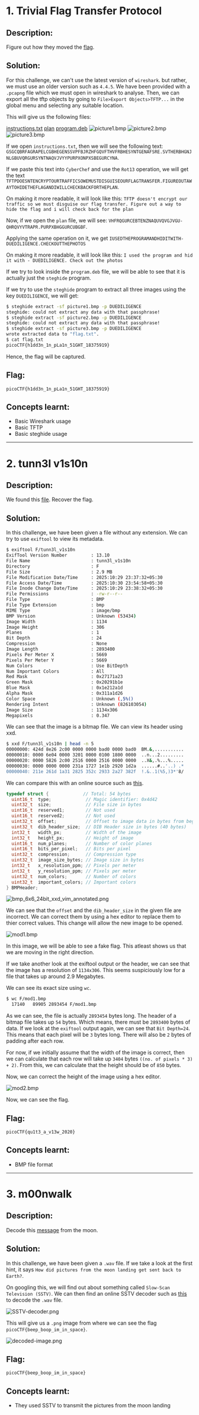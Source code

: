 # 1. Trivial Flag Transfer Protocol

## Description:

Figure out how they moved the [flag](F/tftp.pcapng).

## Solution:

For this challenge, we can't use the latest version of `wireshark`. but rather, we must use an older version such as `4.4.5`. We have been provided with a `.pcapng` file which we must open in wireshark to analyse. Then, we can export all the tftp objects by going to `File>Export Objects>TFTP...` in the global menu and selecting any suitable location.

This will give us the following files:

[instructions.txt](F/TFTP/instructions.txt)
[plan](F/TFTP/plan)
[program.deb](F/TFTP/program.deb)
![picture1.bmp](F/TFTP/picture1.bmp)
![picture2.bmp](F/TFTP/picture2.bmp)
![picture3.bmp](F/TFTP/picture3.bmp)

If we open `instructions.txt`, then we will see the following text: `GSGCQBRFAGRAPELCGBHEGENSSVPFBJRZHFGQVFTHVFRBHESYNTGENAFSRE.SVTHERBHGNJNLGBUVQRGURSYNTNAQVJVYYPURPXONPXSBEGURCYNA`.

If we paste this text into `CyberChef` and use the `Rot13` operation, we will get the text `TFTPDOESNTENCRYPTOURTRAFFICSOWEMUSTDISGUISEOURFLAGTRANSFER.FIGUREOUTAWAYTOHIDETHEFLAGANDIWILLCHECKBACKFORTHEPLAN`.

On making it more readable, it will look like this: `TFTP doesn't encrypt our traffic so we must disguise our flag transfer. Figure out a way to hide the flag and i will check back for the plan`

Now, if we open the `plan` file, we will see: `VHFRQGURCEBTENZNAQUVQVGJVGU-QHRQVYVTRAPR.PURPXBHGGURCUBGBF`.

Applying the same operation on it, we get `IUSEDTHEPROGRAMANDHIDITWITH-DUEDILIGENCE.CHECKOUTTHEPHOTOS`

On making it more readable, it will look like this: `I used the program and hid it with - DUEDILIGENCE. Check out the photos`

If we try to look inside the `program.deb` file, we will be able to see that it is actually just the `steghide` program.

If we try to use the `steghide` program to extract all three images using the key `DUEDILIGENCE`, we will get:

```sh
$ steghide extract -sf picture1.bmp -p DUEDILIGENCE
steghide: could not extract any data with that passphrase!
$ steghide extract -sf picture2.bmp -p DUEDILIGENCE
steghide: could not extract any data with that passphrase!
$ steghide extract -sf picture3.bmp -p DUEDILIGENCE
wrote extracted data to "flag.txt".
$ cat flag.txt 
picoCTF{h1dd3n_1n_pLa1n_51GHT_18375919}
```

Hence, the flag will be captured.

## Flag:

```
picoCTF{h1dd3n_1n_pLa1n_51GHT_18375919}
```

## Concepts learnt:

- Basic Wireshark usage
- Basic TFTP
- Basic steghide usage

***

# 2. tunn3l v1s10n

## Description:

We found this [file](F/tunn3l_v1s10n). Recover the flag.

## Solution:

In this challenge, we have been given a file without any extension. We can try to use `exiftool` to view its metadata.

```sh
$ exiftool F/tunn3l_v1s10n 
ExifTool Version Number         : 13.10
File Name                       : tunn3l_v1s10n
Directory                       : F
File Size                       : 2.9 MB
File Modification Date/Time     : 2025:10:29 23:37:32+05:30
File Access Date/Time           : 2025:10:30 23:54:58+05:30
File Inode Change Date/Time     : 2025:10:29 23:38:32+05:30
File Permissions                : -rw-r--r--
File Type                       : BMP
File Type Extension             : bmp
MIME Type                       : image/bmp
BMP Version                     : Unknown (53434)
Image Width                     : 1134
Image Height                    : 306
Planes                          : 1
Bit Depth                       : 24
Compression                     : None
Image Length                    : 2893400
Pixels Per Meter X              : 5669
Pixels Per Meter Y              : 5669
Num Colors                      : Use BitDepth
Num Important Colors            : All
Red Mask                        : 0x27171a23
Green Mask                      : 0x20291b1e
Blue Mask                       : 0x1e212a1d
Alpha Mask                      : 0x311a1d26
Color Space                     : Unknown (,5%()
Rendering Intent                : Unknown (826103054)
Image Size                      : 1134x306
Megapixels                      : 0.347
```

We can see that the image is a bitmap file. We can view its header using xxd.

```sh
$ xxd F/tunn3l_v1s10n | head -n 5
00000000: 424d 8e26 2c00 0000 0000 bad0 0000 bad0  BM.&,...........
00000010: 0000 6e04 0000 3201 0000 0100 1800 0000  ..n...2.........
00000020: 0000 5826 2c00 2516 0000 2516 0000 0000  ..X&,.%...%.....
00000030: 0000 0000 0000 231a 1727 1e1b 2920 1d2a  ......#..'..) .*
00000040: 211e 261d 1a31 2825 352c 2933 2a27 382f  !.&..1(%5,)3*'8/
```
We can compare this with an online source such as [this](https://engineering.purdue.edu/ece264/17au/hw/HW15).

```c
typedef struct {             // Total: 54 bytes
  uint16_t  type;             // Magic identifier: 0x4d42
  uint32_t  size;             // File size in bytes
  uint16_t  reserved1;        // Not used
  uint16_t  reserved2;        // Not used
  uint32_t  offset;           // Offset to image data in bytes from beginning of file (54 bytes)
  uint32_t  dib_header_size;  // DIB Header size in bytes (40 bytes)
  int32_t   width_px;         // Width of the image
  int32_t   height_px;        // Height of image
  uint16_t  num_planes;       // Number of color planes
  uint16_t  bits_per_pixel;   // Bits per pixel
  uint32_t  compression;      // Compression type
  uint32_t  image_size_bytes; // Image size in bytes
  int32_t   x_resolution_ppm; // Pixels per meter
  int32_t   y_resolution_ppm; // Pixels per meter
  uint32_t  num_colors;       // Number of colors  
  uint32_t  important_colors; // Important colors 
} BMPHeader;
```

![bmp_6x6_24bit_xxd_vim_annotated.png](F/bmp_6x6_24bit_xxd_vim_annotated.png)

We can see that the `offset` and the `dib_header_size` in the given file are incorrect. We can correct them by using a hex editor to replace them to thier correct values. This change will allow the new image to be opened.

![mod1.bmp](F/mod1.bmp)

In this image, we will be able to see a fake flag. This atleast shows us that we are moving in the right direction.

If we take another look at the exiftool output or the header, we can see that the image has a resolution of `1134x306`. This seems suspiciously low for a file that takes up around 2.9 Megabytes.

We can see its exact size using `wc`.

```sh
$ wc F/mod1.bmp 
  17140   89905 2893454 F/mod1.bmp
```

As we can see, the file is actually `2893454` bytes long. The header of a bitmap file takes up `54` bytes. Which means, there must be `2893400` bytes of data. If we look at the `exiftool` output again, we can see that `Bit Depth=24`. This means that each pixel will be `3` bytes long. There will also be `2` bytes of padding after each row.

For now, if we initially assume that the width of the image is correct, then we can calculate that each row will take up `3404` bytes `((no. of pixels * 3) + 2)`. From this, we can calculate that the height should be of `850` bytes.

Now, we can correct the height of the image using a hex editor.

![mod2.bmp](F/mod2.bmp)

Now, we can see the flag.

## Flag:

```
picoCTF{qu1t3_a_v13w_2020}
```

## Concepts learnt:

- BMP file format

***

# 3. m00nwalk

## Description:

Decode this [message](F/message.wav) from the moon.

## Solution:

In this challenge, we have been given a `.wav` file. If we take a look at the first hint, it says `How did pictures from the moon landing get sent back to Earth?`.

On googling this, we will find out about something called `Slow-Scan Television (SSTV)`. We can then find an online SSTV decoder such as [this](https://sstv-decoder.mathieurenaud.fr/) to decode the `.wav` file.

![SSTV-decoder.png](F/SSTV-decoder.png)

This will give us a `.png` image from where we can see the flag `picoCTF{beep_boop_im_in_space}`.

![decoded-image.png](F/decoded-image.png)

## Flag:

```
picoCTF{beep_boop_im_in_space}
```

## Concepts learnt:

- They used SSTV to transmit the pictures from the moon landing
